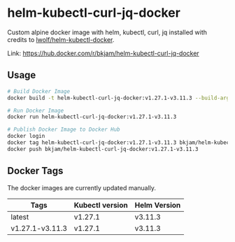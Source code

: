 # helm-kubectl-curl-jq-docker

Custom alpine docker image with helm, kubectl, curl, jq installed with credits to [lwolf/helm-kubectl-docker](https://github.com/lwolf/helm-kubectl-docker).

Link: https://hub.docker.com/r/bkjam/helm-kubectl-curl-jq-docker

## Usage

```bash
# Build Docker Image
docker build -t helm-kubectl-curl-jq-docker:v1.27.1-v3.11.3 --build-arg K8S_VERSION=v1.27.1 --build-arg HELM_VERSION=v3.11.3 .

# Run Docker Image
docker run helm-kubectl-curl-jq-docker:v1.27.1-v3.11.3

# Publish Docker Image to Docker Hub
docker login
docker tag helm-kubectl-curl-jq-docker:v1.27.1-v3.11.3 bkjam/helm-kubectl-curl-jq-docker:v1.27.1-v3.11.3
docker push bkjam/helm-kubectl-curl-jq-docker:v1.27.1-v3.11.3
```

## Docker Tags

The docker images are currently updated manually.

| Tags            | Kubectl version | Helm Version |
|-----------------|-----------------|--------------|
| latest          | v1.27.1         | v3.11.3      |
| v1.27.1-v3.11.3 | v1.27.1         | v3.11.3      |
